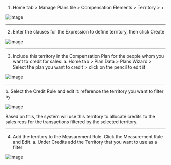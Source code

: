 1.	Home tab > Manage Plans tile > Compensation Elements > Territory > +

![image](https://github.com/OlegZas/SAP_Various/assets/115661636/16f5101f-cb62-4b3c-9a06-9a54fbd628d5)

***
2.	Enter the clauses for the Expression to define territory, then click Create

![image](https://github.com/OlegZas/SAP_Various/assets/115661636/61533e39-e03e-4301-9377-b6320f5e5608)

***
3.	Include this territory in the Compensation Plan for the people whom you want to credit for sales: 
a.	Home tab > Plan Data > Plans Wizard > Select the plan you want to credit > click on the pencil to edit it 

![image](https://github.com/OlegZas/SAP_Various/assets/115661636/3e5d914f-ed17-4f92-a6c2-6159771974f1)

***
b.	Select the Credit Rule and edit it: reference the territory you want to filter by 

![image](https://github.com/OlegZas/SAP_Various/assets/115661636/4d2e2e06-6199-43c9-b6df-8aced498fbcf)

Based on this, the system will use this territory to allocate credits to the sales reps for the transactions filtered by the selected territory. 

***
4.	Add the territory to the Measurement Rule. Click the Measurement Rule and Edit. 
a.	Under Credits add the Territory that you want to use as a filter 

![image](https://github.com/OlegZas/SAP_Various/assets/115661636/30a1a522-080a-4e64-923a-3c07d9821e5f)
